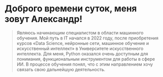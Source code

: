 # Доброго времени суток, меня зовут Александр!

> Являюсь начинающим специалистом в области машинного обучения. Мой путь в IT начался в 2022 году, после приобретения курсов «Data Science, нейронные сети, машинное обучение и искусственный интеллект» в Университете искусственного интеллекта. Для меня, Python оказался очень доступным для понимания, функциональным инструментом для работы в сфере ИИ. В процессе обучения понял, что с этим направлением хочу связать свою дальнейшую деятельность. 

